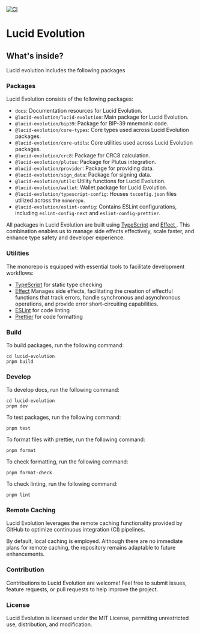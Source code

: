 [![CI](https://github.com/Anastasia-Labs/lucid-evolution/actions/workflows/main.yml/badge.svg)](https://github.com/Anastasia-Labs/lucid-evolution/actions/workflows/main.yml)

# Lucid Evolution

## What's inside?

Lucid evolution includes the following packages

### Packages

Lucid Evolution consists of the following packages:

- `docs`: Documentation resources for Lucid Evolution.
- `@lucid-evolution/lucid-evolution`: Main package for Lucid Evolution.
- `@lucid-evolution/bip39`: Package for BIP-39 mnemonic code.
- `@lucid-evolution/core-types`: Core types used across Lucid Evolution packages.
- `@lucid-evolution/core-utils`: Core utilities used across Lucid Evolution packages.
- `@lucid-evolution/crc8`: Package for CRC8 calculation.
- `@lucid-evolution/plutus`: Package for Plutus integration.
- `@lucid-evolution/provider`: Package for providing data.
- `@lucid-evolution/sign_data`: Package for signing data.
- `@lucid-evolution/utils`: Utility functions for Lucid Evolution.
- `@lucid-evolution/wallet`: Wallet package for Lucid Evolution.
- `@lucid-evolution/typescript-config`: Houses `tsconfig.json` files utilized across the `monorepo`.
- `@lucid-evolution/eslint-config`: Contains ESLint configurations, including `eslint-config-next` and `eslint-config-prettier`.

All packages in Lucid Evolution are built using [TypeScript](https://www.typescriptlang.org/) and [ Effect ](https://effect.website/docs/why-effect). This combination enables us to manage side effects effectively, scale faster, and enhance type safety and developer experience.

### Utilities

The monorepo is equipped with essential tools to facilitate development workflows:

- [TypeScript](https://www.typescriptlang.org/) for static type checking
- [Effect](https://effect.website/docs/why-effect) Manages side effects, facilitating the creation of effectful functions that track errors, handle synchronous and asynchronous operations, and provide error short-circuiting capabilities.
- [ESLint](https://eslint.org/) for code linting
- [Prettier](https://prettier.io) for code formatting

### Build

To build packages, run the following command:

```
cd lucid-evolution
pnpm build
```

### Develop

To develop docs, run the following command:

```
cd lucid-evolution
pnpm dev
```

To test packages, run the following command:

```
pnpm test
```

To format files with prettier, run the following command:

```
pnpm format
```

To check formatting, run the following command:

```
pnpm format-check
```

To check linting, run the following command:

```
pnpm lint
```

### Remote Caching

Lucid Evolution leverages the remote caching functionality provided by GitHub to optimize continuous integration (CI) pipelines.

By default, local caching is employed. Although there are no immediate plans for remote caching, the repository remains adaptable to future enhancements.

### Contribution

Contributions to Lucid Evolution are welcome! Feel free to submit issues, feature requests, or pull requests to help improve the project.

### License

Lucid Evolution is licensed under the MIT License, permitting unrestricted use, distribution, and modification.
